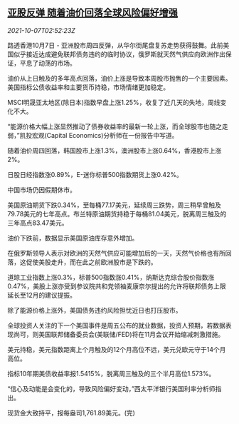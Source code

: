 <!--1633575662000-->
[亚股反弹 随着油价回落全球风险偏好增强](https://cn.reuters.com/article/global-market-stocks-oil-1007-idCNKBS2GX06T)
------

<div><i>2021-10-07T02:52:23Z</i></div><p>路透香港10月7日 - 亚洲股市周四反弹，从华尔街尾盘复苏走势获得鼓舞。此前美国似乎接近达成避免联邦债务违约的临时协议，俄罗斯就天然气供应向欧洲作出保证，平息了动荡的市场。</p><p>油价从上日触及的多年高点回落，油价上涨是导致本周股市抛售的一个主要因素。美国指标公债收益率和主要货币持稳，市场情绪更加稳定。</p><p>MSCI明晟亚太地区(除日本)指数早盘上涨1.25%，收复了近几天的失地，周线变化不大。</p><p>“能源价格大幅上涨显然推动了债券收益率的最新一轮上涨，而全球股市也随之走弱，”凯投宏观(Capital Economics)分析师在一份报告中写道。</p><p>随着油价周四回落，韩国股市上涨1.3%，澳洲股市上涨0.64%，香港股市上涨2%。</p><p>日股日经指数涨0.89%，E-迷你标普500指数期货上涨0.42%。</p><p>中国市场仍因假期休市。</p><p>美国原油期货下跌0.34%，至每桶77.17美元，延续周三跌势，周三稍早曾触及79.78美元的七年高点。布兰特原油期货持稳于每桶81.04美元，脱离周三触及的三年高点83.47美元。</p><p>油价下跌前，数据显示美国原油库存意外增加。</p><p>在俄罗斯领导人表示对欧洲的天然气供应可能增加后的一天，天然气价格也有所回落，这促使美股走升，而在此之前欧洲股市是下跌的。</p><p>道琼工业指数上涨0.3%，标普500指数涨0.41%，纳斯达克综合股价指数涨0.47%，美股上涨亦受到参议院共和党领袖麦康奈尔提出的允许将联邦债务上限延长至12月的建议提振。</p><p>除了能源价格上涨外，美国债务违约风险担忧近日也打压股市。</p><p>全球投资人关注的下一个美国事件是周五公布的就业数据，投资人预期，若数据表现尚可，则美国联邦储备委员会(美联储/FED)将在11月会议开始缩减刺激措施。</p><p>美元持稳，美元指数距离上个月触及的12个月高位不远，美元兑欧元守于14个月高位。</p><p>指标10年期美债收益率报1.5415%，脱离周三触及的三个半月高位1.573%。</p><p>“信心及动能是会变化的，导致风险偏好变动，”西太平洋银行美国利率分析师指出。</p><p>现货金大致持平，报每盎司1,761.89美元。(完)</p>

